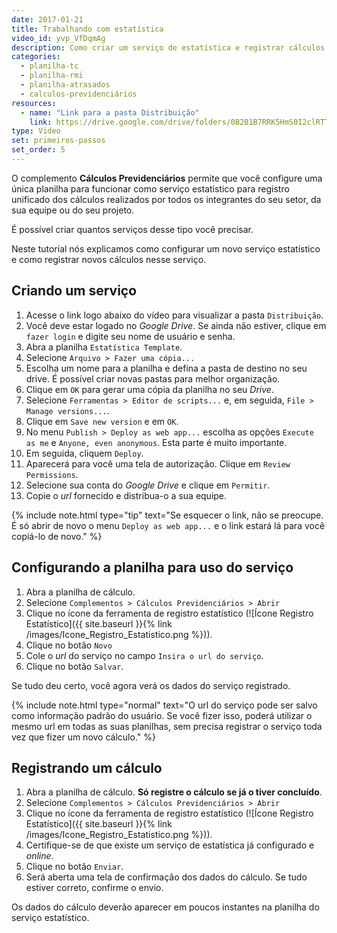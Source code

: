 ```yaml
---
date: 2017-01-21
title: Trabalhando com estatística
video_id: yvp_VfDqmAg
description: Como criar um serviço de estatística e registrar cálculos nesse serviço.
categories:
  - planilha-tc
  - planilha-rmi
  - planilha-atrasados
  - calculos-previdenciários
resources:
  - name: "Link para a pasta Distribuição"
    link: https://drive.google.com/drive/folders/0B2B1B7RRK5HmS0I2clRTTTJiMXc
type: Video
set: primeiros-passos
set_order: 5
---
```


O complemento **Cálculos Previdenciários** permite que você configure uma única planilha para funcionar como serviço estatístico para registro unificado dos cálculos realizados por todos os integrantes do seu setor, da sua equipe ou do seu projeto.

É possível criar quantos serviços desse tipo você precisar.

Neste tutorial nós explicamos como configurar um novo serviço estatístico e como registrar novos cálculos nesse serviço.

## Criando um serviço

1. Acesse o link logo abaixo do vídeo para visualizar a pasta `Distribuição`.
1. Você deve estar logado no *Google Drive*. Se ainda não estiver, clique em `fazer login` e digite seu nome de usuário e senha.
1. Abra a planilha `Estatística Template`.
1. Selecione `Arquivo > Fazer uma cópia...`
1. Escolha um nome para a planilha e defina a pasta de destino no seu drive. É possível criar novas pastas para melhor organização.
1. Clique em `OK` para gerar uma cópia da planilha no seu *Drive*.
1. Selecione `Ferramentas > Editor de scripts...` e, em seguida, `File > Manage versions...`. 
1. Clique em `Save new version` e em `OK`.
1. No menu `Publish > Deploy as web app...` escolha as opções `Execute as me` e `Anyone, even anonymous`. Esta parte é muito importante.
1. Em seguida, cliquem `Deploy`. 
1. Aparecerá para você uma tela de autorização. Clique em `Review Permissions`.
1. Selecione sua conta do *Google Drive* e clique em `Permitir`.
1. Copie o *url* fornecido e distribua-o a sua equipe.

{% include note.html type="tip" text="Se esquecer o link, não se preocupe. É só abrir de novo o menu <code>Deploy as web app...</code> e o link estará lá para você copiá-lo de novo." %}

## Configurando a planilha para uso do serviço

1. Abra a planilha de cálculo.
1. Selecione `Complementos > Cálculos Previdenciários > Abrir`
1. Clique no ícone da ferramenta de registro estatístico (![Ícone Registro Estatístico]({{ site.baseurl }}{% link /images/Icone_Registro_Estatistico.png %})).
1. Clique no botão `Novo`
1. Cole o *url* do serviço no campo `Insira o url do serviço`.
1. Clique no botão `Salvar`.

Se tudo deu certo, você agora verá os dados do serviço registrado.

{% include note.html type="normal" text="O url do serviço pode ser salvo como informação padrão do usuário. Se você fizer isso, poderá utilizar o mesmo url em todas as suas planilhas, sem precisa registrar o serviço toda vez que fizer um novo cálculo." %}

## Registrando um cálculo

1. Abra a planilha de cálculo. **Só registre o cálculo se já o tiver concluído**.
1. Selecione `Complementos > Cálculos Previdenciários > Abrir`
1. Clique no ícone da ferramenta de registro estatístico (![Ícone Registro Estatístico]({{ site.baseurl }}{% link /images/Icone_Registro_Estatistico.png %})).
1. Certifique-se de que existe um serviço de estatística já configurado e *online*.
1. Clique no botão `Enviar`.
1. Será aberta uma tela de confirmação dos dados do cálculo. Se tudo estiver correto, confirme o envio.

Os dados do cálculo deverão aparecer em poucos instantes na planilha do serviço estatístico.
